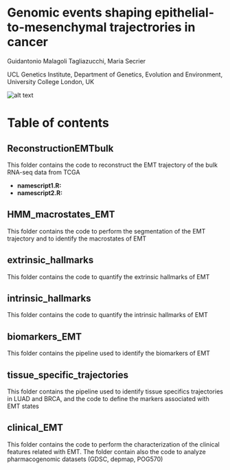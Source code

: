 # Genomic events shaping epithelial-to-mesenchymal trajectrories in cancer
Guidantonio Malagoli Tagliazucchi, Maria Secrier

UCL Genetics Institute, Department of Genetics,  Evolution and Environment,  University College London,  UK 

![alt text](GenomicsEventsEMT/figrepo.png)

# Table of contents

## ReconstructionEMTbulk
This folder contains the code to reconstruct the EMT trajectory of the bulk RNA-seq data from TCGA
- **namescript1.R:**
- **namescript2.R:**

## HMM_macrostates_EMT
This folder contains the code to perform the segmentation of the EMT trajectory and to identify the macrostates of EMT


## extrinsic_hallmarks
This folder contains the code to quantify the extrinsic hallmarks of EMT

## intrinsic_hallmarks
This folder contains the code to quantify the intrinsic hallmarks of EMT

## biomarkers_EMT
This folder contains the pipeline used to identify the biomarkers of EMT

## tissue_specific_trajectories
This folder contains the pipeline used to identify tissue specifics trajectories in LUAD and BRCA, and the code to define the markers associated with EMT states

## clinical_EMT
This folder contains the code to perform the characterization of the clinical features related with EMT. The folder contain also the code to analyze pharmacogenomic datasets (GDSC, depmap, POG570)




